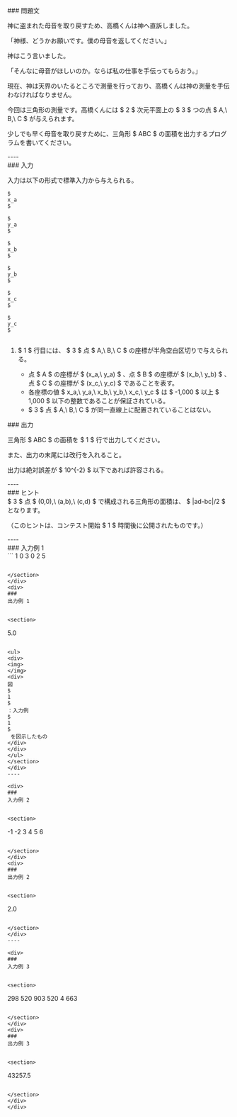 <div>
<div>
### 
問題文


<section>

神に盗まれた母音を取り戻すため、高橋くんは神へ直訴しました。



「神様、どうかお願いです。僕の母音を返してください。」



神はこう言いました。



「そんなに母音がほしいのか。ならば私の仕事を手伝ってもらおう。」





現在、神は天界のいたるところで測量を行っており、高橋くんは神の測量を手伝わなければなりません。



今回は三角形の測量です。高橋くんには 
$
2
$
 次元平面上の 
$
3
$
 つの点 
$
A,\ B,\ C
$
 が与えられます。



少しでも早く母音を取り戻すために、三角形 
$
ABC
$
 の面積を出力するプログラムを書いてください。

</section>
</div>
----

<div>
### 
入力


<section>

入力は以下の形式で標準入力から与えられる。

```
$
x_a
$
 
$
y_a
$
 
$
x_b
$
 
$
y_b
$
 
$
x_c
$
 
$
y_c
$


```

<ol>
<li>
$
1
$
 行目には、
$
3
$
 点 
$
A,\ B,\ C
$
 の座標が半角空白区切りで与えられる。
</li>
<ul>
<li>
点 
$
A
$
 の座標が 
$
(x_a,\ y_a)
$
、点 
$
B
$
 の座標が 
$
(x_b,\ y_b)
$
、点 
$
C
$
 の座標が 
$
(x_c,\ y_c)
$
 であることを表す。
</li>
<li>
各座標の値 
$
x_a,\ y_a,\ x_b,\ y_b,\ x_c,\ y_c
$
 は 
$
-1,000
$
 以上 
$
1,000
$
 以下の整数であることが保証されている。
</li>
<li>
$
3
$
 点 
$
A,\ B,\ C
$
 が同一直線上に配置されていることはない。
</li>
</ul>
</ol>
</section>
</div>
<div>
### 
出力


<section>

三角形 
$
ABC
$
 の面積を 
$
1
$
 行で出力してください。



また、出力の末尾には改行を入れること。



出力は絶対誤差が 
$
10^{-2}
$
 以下であれば許容される。

</section>
</div>
----

<div>
### 
ヒント


<section>
$
3
$
 点 
$
(0,0),\ (a,b),\ (c,d)
$
 で構成される三角形の面積は、
$
|ad-bc|/2
$
 となります。



（このヒントは、コンテスト開始 
$
1
$
 時間後に公開されたものです。）

</section>
</div>
----

<div>
### 
入力例 1


<section>
```
1 0 3 0 2 5

```

</section>
</div>
<div>
### 
出力例 1


<section>
```
5.0

```

<ul>
<div>
<img>
</img>
<div>
図
$
1
$
：入力例 
$
1
$
 を図示したもの
</div>
</div>
</ul>
</section>
</div>
----

<div>
### 
入力例 2


<section>
```
-1 -2 3 4 5 6

```

</section>
</div>
<div>
### 
出力例 2


<section>
```
2.0

```

</section>
</div>
----

<div>
### 
入力例 3


<section>
```
298 520 903 520 4 663

```

</section>
</div>
<div>
### 
出力例 3


<section>
```
43257.5

```

</section>
</div>
</div>